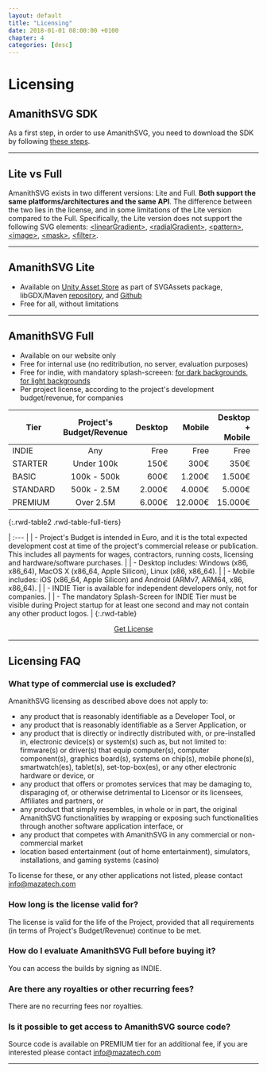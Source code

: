 ```yaml
---
layout: default
title: "Licensing"
date: 2018-01-01 08:00:00 +0100
chapter: 4
categories: [desc]
---
```


# Licensing

## AmanithSVG SDK
As a first step, in order to use AmanithSVG, you need to download the SDK by following [these steps]({{site.url}}/docs/getst/000-get-amanithsvg-sdk.html).

---

## Lite vs Full

AmanithSVG exists in two different versions: Lite and Full. **Both support the same platforms/architectures and the same API**. The difference between the two lies in the license, and in some limitations of the Lite version compared to the Full. Specifically, the Lite version does not support the following SVG elements: [\<linearGradient\>](https://www.w3.org/TR/SVG11/pservers.html#LinearGradients), [\<radialGradient\>](https://www.w3.org/TR/SVG11/pservers.html#RadialGradients), [\<pattern\>](https://www.w3.org/TR/SVG11/pservers.html#Patterns), [\<image\>](https://www.w3.org/TR/SVG11/struct.html#ImageElement), [\<mask\>](https://www.w3.org/TR/SVG11/masking.html#Masking), [\<filter\>](https://www.w3.org/TR/SVG11/filters.html).

---

## AmanithSVG Lite

  * Available on [Unity Asset Store](https://assetstore.unity.com/packages/tools/sprite-management/svgassets-19822) as part of SVGAssets package, libGDX/Maven [repository](https://oss.sonatype.org/content/repositories/releases/com/mazatech/amanithsvg/amanithsvg-gdx/2.0.1/), and [Github](https://github.com/Mazatech/amanithsvg-sdk)
  * Free for all, without limitations

---

## AmanithSVG Full

  * Available on our website only
  * Free for internal use (no reditribution, no server, evaluation purposes)
  * Free for indie, with mandatory splash-screeen: [for dark backgrounds]({{site.url}}/assets/msla/powby_amanithsvg_dark.svg), [for light backgrounds]({{site.url}}/assets/msla/powby_amanithsvg_light.svg)
  * Per project license, according to the project's development budget/revenue, for companies


| Tier                 | Project's Budget/Revenue | Desktop | Mobile    | Desktop + Mobile | Splash-Screen           |
| ---------------------| :----------------------: | ------: | --------: | ---------------: | :---------------------: |
| INDIE                | Any                      | Free    | Free      | Free             | Mandatory               |
| STARTER              | Under 100k               | 150€    | 300€      | 350€             | -                       |
| BASIC                | 100k - 500k              | 600€    | 1.200€    | 1.500€           | -                       |
| STANDARD             | 500k - 2.5M              | 2.000€  | 4.000€    | 5.000€           | -                       |
| PREMIUM              | Over 2.5M                | 6.000€  | 12.000€   | 15.000€          | -                       |
{:.rwd-table2 .rwd-table-full-tiers}

| :--- |
| - Project's Budget is intended in Euro, and it is the total expected development cost at time of the project's commercial release or publication. This includes all payments for wages, contractors, running costs, licensing and hardware/software purchases. |
| - Desktop includes: Windows (x86, x86_64), MacOS X (x86_64, Apple Silicon), Linux (x86, x86_64). |
| - Mobile includes: iOS (x86_64, Apple Silicon) and Android (ARMv7, ARM64, x86, x86_64). |
| - INDIE Tier is available for independent developers only, not for companies. |
| - The mandatory Splash-Screen for INDIE Tier must be visible during Project startup for at least one second and may not contain any other product logos. |
{:.rwd-table}

<center>
    <a class="redbutton" href="{{site.url}}/licensing_form.html" target="_blank">Get License</a>
</center>

---

## Licensing FAQ

### What type of commercial use is excluded?
AmanithSVG licensing as described above does not apply to:
 * any product that is reasonably identifiable as a Developer Tool, or
 * any product that is reasonably identifiable as a Server Application, or
 * any product that is directly or indirectly distributed with, or pre-installed in, electronic device(s) or system(s) such as, but not limited to: firmware(s) or driver(s) that equip computer(s), computer component(s), graphics board(s), systems on chip(s), mobile phone(s), smartwatch(es), tablet(s), set-top-box(es), or any other electronic hardware or device, or
 * any product that offers or promotes services that may be damaging to, disparaging of, or otherwise detrimental to Licensor or its licensees, Affiliates and partners, or
 * any product that simply resembles, in whole or in part, the original AmanithSVG functionalities by wrapping or exposing such functionalities through another software application interface, or
 * any product that competes with AmanithSVG in any commercial or non-commercial market
 * location based entertainment (out of home entertainment), simulators, installations, and gaming systems (casino)

To license for these, or any other applications not listed, please contact [info@mazatech.com](mailto:info@mazatech.com?subject=AmanithSVG%20Full%20Licensing)

### How long is the license valid for?
The license is valid for the life of the Project, provided that all requirements (in terms of Project's Budget/Revenue) continue to be met.

### How do I evaluate AmanithSVG Full before buying it?
You can access the builds by signing as INDIE.

### Are there any royalties or other recurring fees?
There are no recurring fees nor royalties.

### Is it possible to get access to AmanithSVG source code?
Source code is available on PREMIUM tier for an additional fee, if you are interested please contact [info@mazatech.com](mailto:info@mazatech.com?subject=AmanithSVG%20Source%20Code%20Licensing)

---
